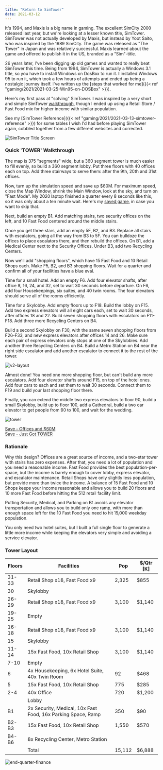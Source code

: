 ```yaml
---
title: "Return to SimTower"
date: 2021-03-12
---
```



It's 1994, and Maxis is a big name in gaming. The excellent SimCity 2000 released last year, but we're looking at a lesser known title, SimTower. SimTower was not actually developed by Maxis, but instead by Yoot Saito, who was inspired by the 1989 SimCity. The game was released as "The Tower" in Japan and was relatively successful. Maxis learned about the game and offered to publish it in the US, branded as a "Sim"-title.

26 years later, I've been digging up old games and wanted to really beat SimTower this time. Being from 1994, SimTower is actually a Windows 3.1 title, so you have to install Windows on DosBox to run it. I installed Windows 95 to run it, which took a few hours of attempts and ended up being a nostalgic journey itself. I've written up the [steps that worked for me]({{< ref "gaming/2021/2021-03-25-Win95-on-DOSBox" >}}).

Here's my first pass at "solving" SimTower. I was inspired by a very short and simple SimTower [walkthrough](http://blog.codekills.net/2009/03/15/how-to-beat-simtower/), though I ended up using a Retail Store / Fast Food mix for higher income with similar population.

See my [SimTower Reference]({{< ref "gaming/2021/2021-03-13-simtower-reference" >}}) for some tables I wish I'd had before playing SimTower again, cobbled together from a few different websites and corrected.

![SimTower Title Screen](img/title-screen.png)

### Quick 'TOWER' Walkthrough

The map is 375 "segments" wide, but a 360 segment tower is much easier to fill evenly, so build a 360 segment lobby. Put three floors with 40 offices each on top. Add three stairways to serve them: after the 9th, 20th and 31st offices. 

Now, turn up the simulation speed and save up $60M.  For maximum speed, close the Map Window, shrink the Main Window, look at the sky, and turn on "Fast Mode". My 2020 laptop finished a quarter every 8 seconds like this, so it was only about a ten minute wait. Here's my [saved game](files/144_60M.TDT), in case you want to skip that.

Next, build an empty B1. Add matching stairs, two security offices on the left, and 10 Fast Food centered around the middle stairs. 

Once you get three stars, add an empty 5F, B2, and B3. Replace all stairs with escalators, going all the way from B3 to 5F. You can bulldoze the offices to place escalators there, and then rebuild the offices. On B1, add a Medical Center next to the Security Offices. Under B3, add two Recycling Centers.

Now we'll add "shopping floors", which have 15 Fast Food and 10 Retail Shops each. Make F5, B2, and B3 shopping floors. Wait for a quarter and confirm all of your facilities have a blue eval.

Time for a small hotel. Add an empty F6. Add four elevator shafts, after office 8, 16, 24, and 32, set to wait 30 seconds before departure. On F6, add four Housekeepings, six suites, and 40 twin rooms. The four elevators should serve all of the rooms efficiently.

Time for a Skylobby. Add empty floors up to F18. Build the lobby on F15. Add two express elevators will all eight cars each, set to wait 30 seconds, after offices 18 and 22. Build seven shopping floors with escalators on F11-F18. Add three more Recycling Centers on B4.

Build a second Skylobby on F30, with the same seven shopping floors from F26-F33, and new express elevators after offices 14 and 26. Make sure each pair of express elevators only stops at one of the Skylobbies. Add another three Recycling Centers on B4. Build a Metro Station on B4 near the right side escalator and add another escalator to connect it to the rest of the tower.

![v2-layout](img/v2-layout.png)

Almost done! You need one more shopping floor, but can't build any more escalators. Add four elevator shafts around F15, on top of the hotel ones. Add four cars to each and set them to wait 30 seconds. Connect them to F19 and build your last shopping floor there.

Finally, you can extend the middle two express elevators to floor 90, build a small Skylobby, build up to floor 100, add a Cathedral, build a two car elevator to get people from 90 to 100, and wait for the wedding. 

![tower](img/tower.png)

[Save - Offices and $60M](files/144_60M.TDT)  
[Save - Just Got TOWER](files/V2F100.TDT)

### Rationale

Why this design? Offices are a great source of income, and a two-star tower with stairs has zero expenses. After that, you need a lot of population and you need a reasonable income. Fast Food provides the best population-per-space, but the income is barely enough to cover lobby, express elevator, and escalator maintenance. Retail Shops have only slightly less population, but provide more than twice the income. A balance of 15 Fast Food and 10 Shops keeps your income reasonable and allows you to build 20 floors and 10 more Fast Food before hitting the 512 retail facility limit.

Putting Security, Medical, and Parking on B1 avoids any elevator transportation and allows you to build only one ramp, with more than enough space left for the 10 Fast Food you need to hit 15,000 weekday population.

You only need two hotel suites, but I built a full single floor to generate a little more income while keeping the elevators very simple and avoiding a service elevator.



### Tower Layout

| Floors | Facilities                                                   | Pop    | $/Qtr [K] |
| ------ | ------------------------------------------------------------ | ------ | --------- |
| 31-33  | Retail Shop x18, Fast Food x9                                | 2,325  | $855      |
| 30     | Skylobby                                                     |        |           |
| 26-29  | Retail Shop x18, Fast Food x9                                | 3,100  | $1,140    |
| 19-25  | Empty                                                        |        |           |
| 16-18  | Retail Shop x18, Fast Food x9                                | 3,100  | $1,140    |
| 15     | Skylobby                                                     |        |           |
| 11-14  | 15x Fast Food, 10x Retail Shop                               | 3,100  | $1,140    |
| 7-10   | Empty                                                        |        |           |
| 6      | 4x Housekeeping, 6x Hotel Suite, 40x Twin Room               | 92     | $468      |
| 5      | 15x Fast Food, 10x Retail Shop                               | 775    | $285      |
| 2-4    | 40x Office                                                   | 720    | $1,200    |
|        | Lobby                                                        |        |           |
| B1     | 2x Security, Medical, 10x Fast Food, 16x Parking Space, Ramp | 350    | $90       |
| B2-B3  | 15x Fast Food, 10x Retail Shop                               | 1,550  | $570      |
| B4-B6  | 8x Recycling Center, Metro Station                           |        |           |
|        | Total                                                        | 15,112 | $6,888    |

![end-quarter-finance](img/end-quarter-finance.png)

